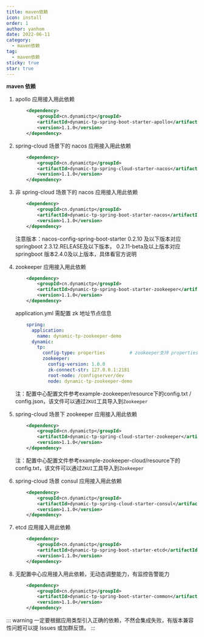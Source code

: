 ```yaml
---
title: maven依赖
icon: install
order: 1
author: yanhom
date: 2022-06-11
category:
  - maven依赖
tag:
  - maven依赖
sticky: true
star: true
---
```



**maven 依赖**

1. apollo 应用接入用此依赖
   ```xml
       <dependency>
           <groupId>cn.dynamictp</groupId>
           <artifactId>dynamic-tp-spring-boot-starter-apollo</artifactId>
           <version>1.1.0</version>
       </dependency>
   ```

2. spring-cloud 场景下的 nacos 应用接入用此依赖
   ```xml
       <dependency>
           <groupId>cn.dynamictp</groupId>
           <artifactId>dynamic-tp-spring-cloud-starter-nacos</artifactId>
           <version>1.1.0</version>
       </dependency>
   ```

3. 非 spring-cloud 场景下的 nacos 应用接入用此依赖
   ```xml
       <dependency>
           <groupId>cn.dynamictp</groupId>
           <artifactId>dynamic-tp-spring-boot-starter-nacos</artifactId>
           <version>1.1.0</version>
       </dependency>
   ```
   注意版本：nacos-config-spring-boot-starter 0.2.10 及以下版本对应 springboot 2.3.12.RELEASE及以下版本，
   0.2.11-beta及以上版本对应springboot 版本2.4.0及以上版本，具体看官方说明

4. zookeeper 应用接入用此依赖
   ```xml
       <dependency>
           <groupId>cn.dynamictp</groupId>
           <artifactId>dynamic-tp-spring-boot-starter-zookeeper</artifactId>
           <version>1.1.0</version>
       </dependency>
   ```
   application.yml 需配置 zk 地址节点信息

    ```yaml
        spring:
          application:
            name: dynamic-tp-zookeeper-demo
          dynamic:
            tp:
              config-type: properties         # zookeeper支持 properties & json 配置
              zookeeper:
                config-version: 1.0.0
                zk-connect-str: 127.0.0.1:2181
                root-node: /configserver/dev
                node: dynamic-tp-zookeeper-demo
    ```
    注：配置中心配置文件参考example-zookeeper/resource下的config.txt / config.json，该文件可以通过`ZKUI`工具导入到`Zookeeper`
   
5. spring-cloud 场景下 zookeeper 应用接入用此依赖
   ```xml
       <dependency>
           <groupId>cn.dynamictp</groupId>
           <artifactId>dynamic-tp-spring-cloud-starter-zookeeper</artifactId>
           <version>1.1.0</version>
       </dependency>
   ```
   
   注：配置中心配置文件参考example-zookeeper-cloud/resource下的config.txt，该文件可以通过`ZKUI`工具导入到`Zookeeper`

6. spring-cloud 场景 consul 应用接入用此依赖
   ```xml
       <dependency>
           <groupId>cn.dynamictp</groupId>
           <artifactId>dynamic-tp-spring-cloud-starter-consul</artifactId>
           <version>1.1.0</version>
       </dependency>
   ```

7. etcd 应用接入用此依赖
   ```xml
       <dependency>
           <groupId>cn.dynamictp</groupId>
           <artifactId>dynamic-tp-spring-boot-starter-etcd</artifactId>
           <version>1.1.0</version>
       </dependency>
   ```

8. 无配置中心应用接入用此依赖，无动态调整能力，有监控告警能力
   ```xml
       <dependency>
           <groupId>cn.dynamictp</groupId>
           <artifactId>dynamic-tp-spring-boot-starter-common</artifactId>
           <version>1.1.0</version>
       </dependency>
   ```
   
::: warning
一定要根据应用类型引入正确的依赖，不然会集成失败，有版本兼容性问题可以提 Issues 或加群反馈。
:::